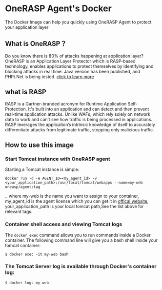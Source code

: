 # OneRASP Agent's Docker
The Docker Image can help you quickly using OneRASP Agent to protect your application layer

## What is OneRASP？
Do you know there is 80% of attacks happening at application layer? OneRASP is  an Application Layer Protector which is RASP-based technology, enables applications to protect themselves by identifying and blocking attacks in real time.
Java version has been published, and PHP/.Net is being tested.
[click to learn more](https://www.oneasp.com/rasp/index.html)
## what is RASP
RASP is a Gartner-branded acronym for Runtime Application Self-Protection. It's built into an application and can detect and then prevent real-time application attacks. Unlike WAFs, which rely solely on network data to work and can’t see how traffic is being processed in applications. RASP leverages the application’s intrinsic knowledge of itself to accurately differentiate attacks from legitimate traffic, stopping only malicious traffic.

## How to use this image
### Start Tomcat instance with OneRASP agent
Starting a Tomcat instance is simple:

```
docker run -d -e AGENT_ID=<my_agent_id> -v <your_application_path>:/usr/local/tomcat/webapps --name=my-web oneasp/agent:tag
```

.. where my-web is the name you want to assign to your container, my_agent_id is the agent license which you can get it in [offical website](https://rasp.oneasp.com), your_application_path is your local tomcat path,See the list above for relevant tags.

### Container shell access and viewing Tomcat logs
The `docker exec` command allows you to run commands inside a Docker container. The following command line will give you a bash shell inside your tomcat container:
```
$ docker exec -it my-web bash
```
### The Tomcat Server log is available through Docker's container log:
```
$ docker logs my-web
```
